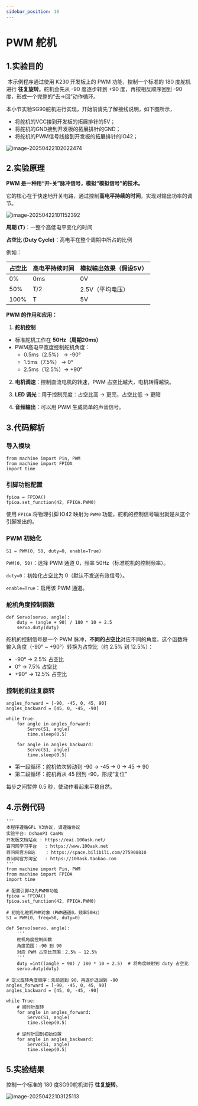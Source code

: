 ```yaml
---
sidebar_position: 10
---
```

# PWM 舵机

## 1.实验目的

​	本示例程序通过使用 K230 开发板上的 PWM 功能，控制一个标准的 180 度舵机进行 **往复旋转**。舵机会先从 -90 度逐步转到 +90 度，再按相反顺序回到 -90 度，形成一个完整的“去→回”动作循环。

本小节实验SG90舵机进行实现，开始前请先了解接线说明，如下图所示，

- 将舵机的VCC接到开发板的拓展排针的5V；
- 将舵机的GND接到开发板的拓展排针的GND；
- 将舵机的PWM信号线接到开发板的拓展排针的IO42；

![image-20250422102022474](${images}/image-20250422102022474.png)

## 2.实验原理

**PWM 是一种用“开-关”脉冲信号，模拟“模拟信号”的技术。**

它的核心在于快速地开关电路，通过控制**高电平持续的时间**，实现对输出功率的调节。

![image-20250422101152392](${images}/image-20250422101152392.png)

**周期 (T)**：一整个高低电平变化的时间

**占空比 (Duty Cycle)**：高电平在整个周期中所占的比例

例如：

| 占空比 | 高电平持续时间 | 模拟输出效果（假设5V） |
| ------ | -------------- | ---------------------- |
| 0%     | 0ms            | 0V                     |
| 50%    | T/2            | 2.5V（平均电压）       |
| 100%   | T              | 5V                     |

**PWM 的作用和应用：**

1. **舵机控制**

- 标准舵机工作在 **50Hz（周期20ms）**
- PWM高电平宽度控制舵机角度：
  - 0.5ms（2.5%） → -90°
  - 1.5ms（7.5%） → 0°
  - 2.5ms（12.5%）→ +90°

2. **电机调速**：控制直流电机的转速，PWM 占空比越大，电机转得越快。

3. **LED 调光**：用于控制亮度：占空比高 → 更亮，占空比低 → 更暗

4. **音频输出**：可以用 PWM 生成简单的声音信号。

## 3.代码解析

### 导入模块

```
from machine import Pin, PWM
from machine import FPIOA
import time
```

### 引脚功能配置

```
fpioa = FPIOA()
fpioa.set_function(42, FPIOA.PWM0)
```

使用 `FPIOA` 将物理引脚 IO42 映射为 `PWM0` 功能，舵机的控制信号输出就是从这个引脚发出的。



### PWM 初始化

```
S1 = PWM(0, 50, duty=0, enable=True)
```

`PWM(0, 50)`：选择 PWM 通道 0，频率 50Hz（标准舵机的控制频率）。

`duty=0`：初始化占空比为 0（默认不发送有效信号）。

`enable=True`：启用该 PWM 通道。

### 舵机角度控制函数

```
def Servo(servo, angle):
    duty = (angle + 90) / 180 * 10 + 2.5
    servo.duty(duty)
```

舵机的控制信号是一个 PWM 脉冲，**不同的占空比**对应不同的角度。这个函数将输入角度（-90° ~ +90°）转换为占空比（约 2.5% 到 12.5%）：

- -90° → 2.5% 占空比
- 0° → 7.5% 占空比
- +90° → 12.5% 占空比



### 控制舵机往复旋转

```
angles_forward = [-90, -45, 0, 45, 90]
angles_backward = [45, 0, -45, -90]

while True:
    for angle in angles_forward:
        Servo(S1, angle)
        time.sleep(0.5)

    for angle in angles_backward:
        Servo(S1, angle)
        time.sleep(0.5)
```

- 第一段循环：舵机依次转动到 -90 → -45 → 0 → 45 → 90
- 第二段循环：舵机再从 45 回到 -90，形成“复位”

每步之间暂停 0.5 秒，使动作看起来平稳自然。





## 4.示例代码

```
'''
本程序遵循GPL V3协议, 请遵循协议
实验平台: DshanPI CanMV
开发板文档站点	: https://eai.100ask.net/
百问网学习平台   : https://www.100ask.net
百问网官方B站    : https://space.bilibili.com/275908810
百问网官方淘宝   : https://100ask.taobao.com
'''
from machine import Pin, PWM
from machine import FPIOA
import time

# 配置引脚42为PWM0功能
fpioa = FPIOA()
fpioa.set_function(42, FPIOA.PWM0)

# 初始化舵机PWM对象（PWM通道0，频率50Hz）
S1 = PWM(0, freq=50, duty=0)

def Servo(servo, angle):
    '''
    舵机角度控制函数
    角度范围：-90 到 90
    对应 PWM 占空比范围：2.5% ~ 12.5%
    '''
    duty =int((angle + 90) / 180 * 10 + 2.5)  # 将角度映射到 duty 占空比
    servo.duty(duty)

# 定义旋转角度顺序：先前进到 90，再逐步退回到 -90
angles_forward = [-90, -45, 0, 45, 90]
angles_backward = [45, 0, -45, -90]

while True:
    # 顺时针旋转
    for angle in angles_forward:
        Servo(S1, angle)
        time.sleep(0.5)

    # 逆时针回到初始位置
    for angle in angles_backward:
        Servo(S1, angle)
        time.sleep(0.5)
```



## 5.实验结果

控制一个标准的 180 度SG90舵机进行 **往复旋转**。

![image-20250422103125113](${images}/image-20250422103125113.png)